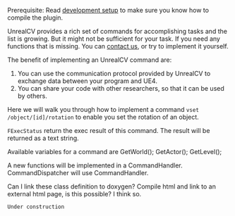 Prerequisite: Read [development setup](plugin/dev.md) to make sure you know how to compile the plugin.

UnrealCV provides a rich set of commands for accomplishing tasks and the list is growing. But it might not be sufficient for your task. If you need any functions that is missing. You can [contact us](), or try to implement it yourself.

The benefit of implementing an UnrealCV command are:

1. You can use the communication protocol provided by UnrealCV to exchange data between your program and UE4.
2. You can share your code with other researchers, so that it can be used by others.

Here we will walk you through how to implement a command `vset /object/[id]/rotation` to enable you set the rotation of an object.

`FExecStatus` return the exec result of this command. The result will be returned as a text string.

Available variables for a command are GetWorld(); GetActor(); GetLevel();

A new functions will be implemented in a CommandHandler. CommandDispatcher will use CommandHandler.

Can I link these class definition to doxygen?
Compile html and link to an external html page, is this possible? I think so.

```
Under construction
```
